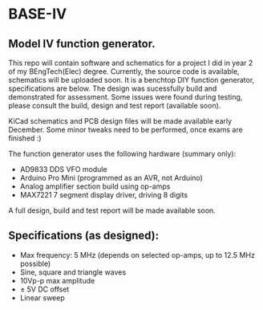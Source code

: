 # BASE-IV
## Model IV function generator.

This repo will contain software and schematics for a project I did in year 2 of my BEngTech(Elec) degree. Currently, the source code is available, schematics will be uploaded soon. It is a benchtop DIY function generator, specifications are below. The design was sucessfully build and demonstrated for assessment. Some issues were found during testing, please consult the build, design and test report (available soon).

KiCad schematics and PCB design files will be made available early December. Some minor tweaks need to be performed, once exams are finished :)

The function generator uses the following hardware (summary only):

- AD9833 DDS VFO module
- Arduino Pro Mini (programmed as an AVR, not Arduino)
- Analog amplifier section build using op-amps
- MAX7221 7 segment display driver, driving 8 digits

A full design, build and test report will be made available soon.

## Specifications (as designed):
- Max frequency: 5 MHz (depends on selected op-amps, up to 12.5 MHz possible)
- Sine, square and triangle waves
- 10Vp-p max amplitude
- ± 5V DC offset
- Linear sweep

